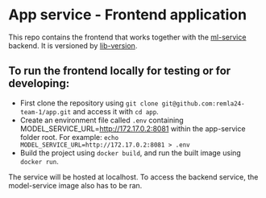 # App service - Frontend application

This repo contains the frontend that works together with the [ml-service](https://github.com/remla24-team-1/model-service/) backend. It is versioned by [lib-version](https://github.com/remla24-team-1/lib-version).

## To run the frontend locally for testing or for developing: 
* First clone the repository using `git clone git@github.com:remla24-team-1/app.git` and access it with `cd app`.
* Create an environment file called `.env` containing MODEL_SERVICE_URL=http://172.17.0.2:8081 within the app-service folder root. For example: `echo MODEL_SERVICE_URL=http://172.17.0.2:8081 > .env`
* Build the project using `docker build`, and run the built image using `docker run`.

The service will be hosted at localhost. To access the backend service, the model-service image also has to be ran.
